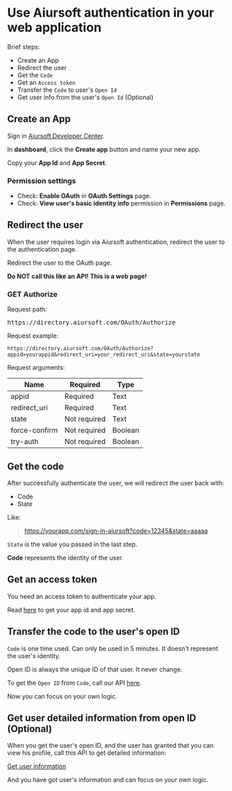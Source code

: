 # Use Aiursoft authentication in your web application

Brief steps:

* Create an App
* Redirect the user
* Get the `Code`
* Get an `Access token`
* Transfer the `Code` to user's `Open Id`
* Get user info from the user's `Open Id` (Optional)

## Create an App

Sign in [Aiursoft Developer Center](https://developer.aiursoft.com).

In **dashboard**, click the **Create app** button and name your new app.

Copy your **App Id** and **App Secret**.

### Permission settings

* Check: **Enable OAuth** in **OAuth Settings** page.
* Check: **View user's basic identity info** permission in **Permissions** page.


## Redirect the user

When the user requires login via Aiursoft authentication, redirect the user to the authentication page.

Redirect the user to the OAuth page.

**Do NOT call this like an API! This is a web page!**


<h3 id="Authorize"><span class="badge badge-pill badge-success">GET</span>  Authorize </h3>

Request path:

<p><kbd>https://directory.aiursoft.com/OAuth/Authorize</kbd></p>

Request example:

```
https://directory.aiursoft.com/OAuth/Authorize?appid=yourappid&redirect_uri=your_redirect_uri&state=yourstate
```

Request arguments:

| Name          | Required     | Type    |
|---------------|--------------|---------|
| appid         | Required     | Text    |
| redirect_uri  | Required     | Text    |
| state         | Not required | Text    |
| force-confirm | Not required | Boolean |
| try-auth      | Not required | Boolean |

## Get the code

After successfully authenticate the user, we will redirect the user back with:

* Code
* State

Like:

> https://yourapp.com/sign-in-aiursoft?code=12345&state=aaaaa

`State` is the value you passed in the last step. 

**Code** represents the identity of the user.

## Get an access token

You need an access token to authenticate your app.

Read [here](../App%20Authentication/API.md#AccessToken) to get your app id and app secret.

## Transfer the code to the user's open ID

`Code` is one time used. Can only be used in 5 minutes. It doesn't represent the user's identity.

Open ID is always the unique ID of that user. It never change.

To get the `Open ID` from `Code`, call our API [here](./Account.md#CodeToOpenId).

Now you can focus on your own logic.

## Get user detailed information from open ID (Optional)

When you get the user's open ID, and the user has granted that you can view his profile, call this API to get detailed information:

[Get user information](./Account.md#UserInfo)

And you have got user's information and can focus on your own logic.
